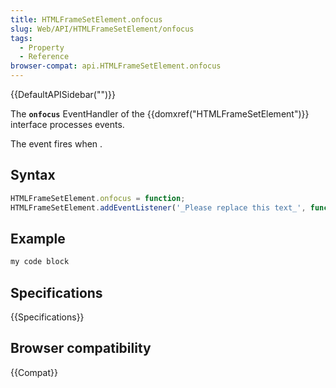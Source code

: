 ```yaml
---
title: HTMLFrameSetElement.onfocus
slug: Web/API/HTMLFrameSetElement/onfocus
tags:
  - Property
  - Reference
browser-compat: api.HTMLFrameSetElement.onfocus
---
```

{{DefaultAPISidebar("")}}

The **`onfocus`** EventHandler of the {{domxref("HTMLFrameSetElement")}} interface processes  events.

The  event fires when .

## Syntax

```js
HTMLFrameSetElement.onfocus = function;
HTMLFrameSetElement.addEventListener('_Please replace this text_', function);
```

## Example

```js
my code block
```

## Specifications

{{Specifications}}

## Browser compatibility

{{Compat}}


